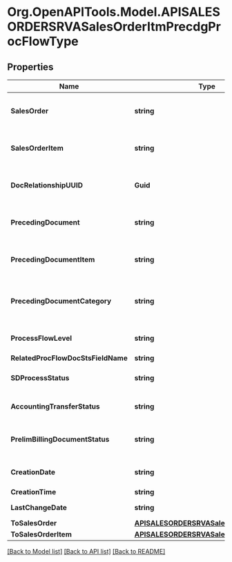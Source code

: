 # Org.OpenAPITools.Model.APISALESORDERSRVASalesOrderItmPrecdgProcFlowType

## Properties

Name | Type | Description | Notes
------------ | ------------- | ------------- | -------------
**SalesOrder** | **string** | Subsequent Sales and Distribution Document | [optional] 
**SalesOrderItem** | **string** | Subsequent Item of an SD Document | [optional] 
**DocRelationshipUUID** | **Guid** | SD Unique Document Relationship Identification | [optional] 
**PrecedingDocument** | **string** | Preceding sales and distribution document | [optional] 
**PrecedingDocumentItem** | **string** | Preceding Item of an SD Document | [optional] 
**PrecedingDocumentCategory** | **string** | Document Category of Preceding SD Document | [optional] 
**ProcessFlowLevel** | **string** | Level of the document flow record | [optional] 
**RelatedProcFlowDocStsFieldName** | **string** |  | [optional] 
**SDProcessStatus** | **string** | Overall Processing Status (Item) | [optional] 
**AccountingTransferStatus** | **string** | Status for Transfer to Accounting | [optional] 
**PrelimBillingDocumentStatus** | **string** | Preliminary Billing Document Status | [optional] 
**CreationDate** | **string** | Record Creation Date | [optional] 
**CreationTime** | **string** | Entry time | [optional] 
**LastChangeDate** | **string** | Last Changed On | [optional] 
**ToSalesOrder** | [**APISALESORDERSRVASalesOrderType**](APISALESORDERSRVASalesOrderType.md) |  | [optional] 
**ToSalesOrderItem** | [**APISALESORDERSRVASalesOrderItemType**](APISALESORDERSRVASalesOrderItemType.md) |  | [optional] 

[[Back to Model list]](../README.md#documentation-for-models) [[Back to API list]](../README.md#documentation-for-api-endpoints) [[Back to README]](../README.md)

